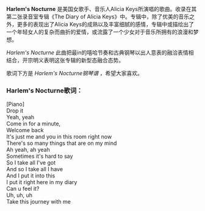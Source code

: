 

**Harlem's Nocturne** 是美国女歌手、音乐人Alicia Keys所演唱的歌曲。收录在其第二张录音室专辑《The Diary of
Alicia Keys》中。专辑中，除了优美的音乐之外，更多的表现出了Alicia
Keys的成熟以及丰富细腻的感情，专辑中或描绘出了一个年轻女人的复杂而曲折的爱情，或流露了一个少女对于音乐所拥有的浪漫和梦想。

_Harlem's Nocturne_ 此曲把最in的嘻哈节奏和古典钢琴以出人意表的融洽表情相结合，开宗明义表明这张专辑的新型态融合态势。

歌词下方是 _Harlem's Nocturne钢琴谱_ ，希望大家喜欢。

### Harlem's Nocturne歌词：

[Piano]  
Drop it  
Yeah, yeah  
Come in for a minute,  
Welcome back  
It's just me and you in this room right now  
There's so many things that are on my mind  
Ah yeah, ah yeah  
Sometimes it's hard to say  
So I take all I've got  
And so I take all I have  
And I put it into this  
I put it right here in my diary  
Can u feel it?  
Uh, uh, uh  
Take this journey with me

